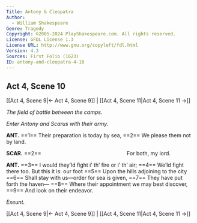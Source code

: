 ```yaml
---
Title: Antony & Cleopatra
Author: 
  - William Shakespeare
Genre: Tragedy
Copyright: ©2005-2024 PlayShakespeare.com. All rights reserved.
License: GFDL License 1.3
License URL: http://www.gnu.org/copyleft/fdl.html
Version: 4.3
Sources: First Folio (1623)
ID: antony-and-cleopatra-4-10
---
```


## Act 4, Scene 10
[[Act 4, Scene 9|← Act 4, Scene 9]] | [[Act 4, Scene 11|Act 4, Scene 11 →]]

*The field of battle between the camps.*

*Enter Antony and Scarus with their army.*

**ANT.**
==1== Their preparation is today by sea,
==2== We please them not by land.

**SCAR.**
==2==                 For both, my lord.

**ANT.**
==3== I would they’ld fight i’ th’ fire or i’ th’ air;
==4== We’ld fight there too. But this it is: our foot
==5== Upon the hills adjoining to the city
==6== Shall stay with us—order for sea is given,
==7== They have put forth the haven⁠—
==8== Where their appointment we may best discover,
==9== And look on their endeavor.

*Exeunt.*

[[Act 4, Scene 9|← Act 4, Scene 9]] | [[Act 4, Scene 11|Act 4, Scene 11 →]]